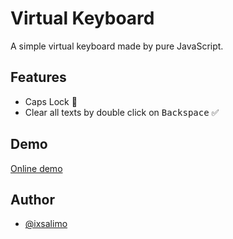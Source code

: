 # Virtual Keyboard

A simple virtual keyboard made by pure JavaScript.

## Features

- Caps Lock 🔼
- Clear all texts by double click on <kbd>Backspace</kbd> ✅

## Demo

[Online demo](https://ixsalimo.github.io/Virtual-Keyboard/)

## Author

- [@ixsalimo](https://www.github.com/ixsalimo)
